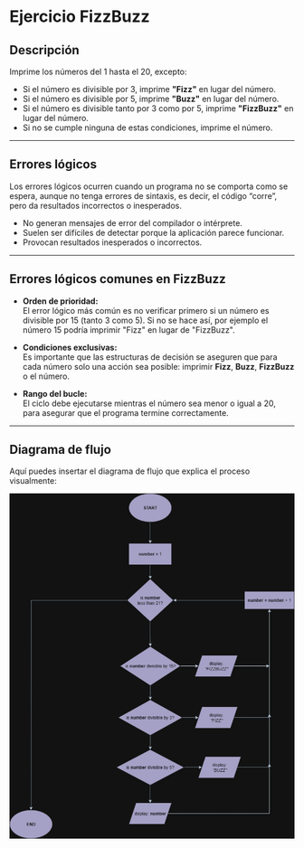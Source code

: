 # Ejercicio FizzBuzz

## Descripción

Imprime los números del 1 hasta el 20, excepto:

- Si el número es divisible por 3, imprime **"Fizz"** en lugar del número.
- Si el número es divisible por 5, imprime **"Buzz"** en lugar del número.
- Si el número es divisible tanto por 3 como por 5, imprime **"FizzBuzz"** en lugar del número.
- Si no se cumple ninguna de estas condiciones, imprime el número.

---

## Errores lógicos

Los errores lógicos ocurren cuando un programa no se comporta como se espera, aunque no tenga errores de sintaxis, es decir, el código “corre”, pero da resultados incorrectos o inesperados. 

- No generan mensajes de error del compilador o intérprete.
- Suelen ser difíciles de detectar porque la aplicación parece funcionar.
- Provocan resultados inesperados o incorrectos.

---

## Errores lógicos comunes en FizzBuzz

- **Orden de prioridad:**  
  El error lógico más común es no verificar primero si un número es divisible por 15 (tanto 3 como 5). Si no se hace así, por ejemplo el número 15 podría imprimir "Fizz" en lugar de "FizzBuzz".

- **Condiciones exclusivas:**  
  Es importante que las estructuras de decisión se aseguren que para cada número solo una acción sea posible: imprimir **Fizz**, **Buzz**, **FizzBuzz** o el número.

- **Rango del bucle:**  
  El ciclo debe ejecutarse mientras el número sea menor o igual a 20, para asegurar que el programa termine correctamente.

---

## Diagrama de flujo

Aquí puedes insertar el diagrama de flujo que explica el proceso visualmente:

![Diagrama de flujo](../images/TIFC1-PF-2-1-2%20-%20Fizzbuzz.jpg)
